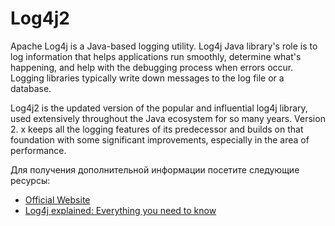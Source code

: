 # Log4j2

Apache Log4j is a Java-based logging utility. Log4j Java library's role is to log information that helps applications run smoothly, determine what's happening, and help with the debugging process when errors occur. Logging libraries typically write down messages to the log file or a database.

Log4j2 is the updated version of the popular and influential log4j library, used extensively throughout the Java ecosystem for so many years. Version 2. x keeps all the logging features of its predecessor and builds on that foundation with some significant improvements, especially in the area of performance.

Для получения дополнительной информации посетите следующие ресурсы:

- [Official Website](https://logging.apache.org/log4j/2.x/manual/configuration.html)
- [Log4j explained: Everything you need to know](https://www.techtarget.com/whatis/feature/Log4j-explained-Everything-you-need-to-know)
